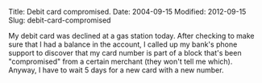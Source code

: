 Title: Debit card compromised.
Date: 2004-09-15
Modified: 2012-09-15
Slug: debit-card-compromised

My debit card was declined at a gas station today. After checking to make sure that I had a balance in the account, I called up my bank's phone support to discover that my card number is part of a block that's been "compromised" from a certain merchant (they won't tell me which). Anyway, I have to wait 5 days for a new card with a new number.
